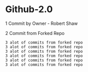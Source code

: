 # Github-2.0
1 Commit by Owner - Robert Shaw

2 Commit from Forked Repo
```
3 alot of commits from forked repo
3 alot of commits from forked repo
3 alot of commits from forked repo
3 alot of commits from forked repo
3 alot of commits from forked repo
3 alot of commits from forked repo
```
